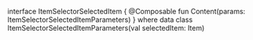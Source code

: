 interface ItemSelectorSelectedItem {
    @Composable
    fun Content(params: ItemSelectorSelectedItemParameters)
}
where
data class ItemSelectorSelectedItemParameters(val selectedItem: Item)